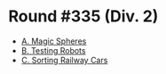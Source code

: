 # Round #335 (Div. 2)

* [A. Magic Spheres][]
* [B. Testing Robots][]
* [C. Sorting Railway Cars][]

[A. Magic Spheres]:        http://codeforces.com/contest/606/problem/A
[B. Testing Robots]:       http://codeforces.com/contest/606/problem/B
[C. Sorting Railway Cars]: http://codeforces.com/contest/606/problem/C

